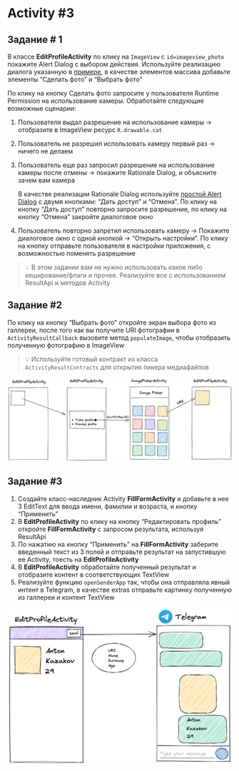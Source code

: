 # Activity #3

## Задание # 1

В классе **EditProfileActivity** по клику на `ImageView` с `id=imageview_photo` покажите Alert Dialog с выбором действия. Используйте реализацию диалога указанную в [примере](https://material.io/components/dialogs/android#simple-dialog), в качестве элементов массива добавьте элементы “Сделать фото” и “Выбрать фото”

По клику на кнопку Сделать фото запросите у пользователя Runtime Permission на использование камеры. Обработайте следующие возможные сценарии:

1. Пользователя выдал разрешение на использование камеры → отобразите в ImageView ресурс `R.drawable.cat`
2. Пользователь не разрешил использовать камеру первый раз → ничего не делаем
3. Пользователь еще раз запросил разрешение на использование камеры после отмены → покажите Rationale Dialog, и объясните зачем вам камера

   В качестве реализации Rationale Dialog используйте [простой Alert Dialog](https://material.io/components/dialogs/android#alert-dialog) с двумя кнопками: “Дать доступ” и “Отмена”. По клику на кнопку “Дать доступ” повторно запросите разрешение, по клику на кнопку “Отмена” закройте диалоговое окно

4. Пользователь повторно запретил использовать камеру → Покажите диалоговое окно с одной кнопкой → “Открыть настройки”. По клику на кнопку отправьте пользователя в настройки приложения, с возможностью поменять разрешение

> 💡 В этом задании вам не нужно использовать какое либо кеширование/флаги и прочее. Реализуйте все с использованием ResultApi и методов Activity


## Задание #2

По клику на кнопку “Выбрать фото” откройте экран выбора фото из галлереи, после того как вы получите URI фотографии в `ActivityResultCallback` вызовите метод `populateImage`, чтобы отобразить полученную фотографию в ImageView

> 💡 Используйте готовый контракт из класса `ActivityResultContracts` для открытия пикера медиафайлов

<img src="art/Untitled.png" width="720">

## Задание #3

1. Создайте класс-наследник Activity **FillFormActivity** и добавьте в нее 3 EditText для ввода имени, фамилии и возраста, и кнопку “Применить”
2. В **EditProfileActivity** по клику на кнопку “Редактировать профиль” откройте **FillFormActivity** с запросом результата, используя ResultApi
3. По нажатию на кнопку “Применить” на **FillFormActivity** заберите введенный текст из 3 полей и отправьте результат на запустившую ее Activity, тоесть на **EditProfileActivity**
4. В **EditProfileActivity** обработайте полученный результат и отобразите контент в соответствующих TextView
5. Реализуйте функцию `openSenderApp` так, чтобы она отправляла явный интент в Telegram, в качестве extras отправьте картинку полученную из галлереи и контент TextView

<img src="art/Untitled%201.png" width="720">